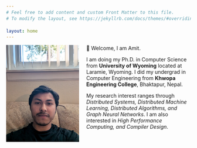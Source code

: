 ```yaml
---
# Feel free to add content and custom Front Matter to this file.
# To modify the layout, see https://jekyllrb.com/docs/themes/#overriding-theme-defaults

layout: home
---
```


<img align="left" src="/photos/me.jpg" height="265" style="margin-right: 20px">
👋 Welcome, I am Amit.

I am doing my Ph.D. in Computer Science from <strong>University of Wyoming</strong> located at Laramie, Wyoming. I did my undergrad in Computer Engineering from <strong>Khwopa Engineering College</strong>, Bhaktapur, Nepal.

My research interest ranges through <i>Distributed Systems, Distributed Machine Learning, Distributed Algorithms, and Graph Neural Networks</i>. I am also interested in <i>High Performance Computing, and Compiler Design</i>.

<br clear="left"/>